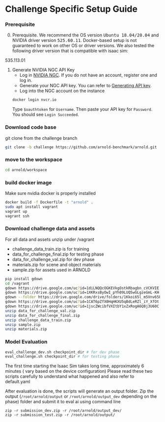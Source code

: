 # Challenge Specific Setup Guide

### Prerequisite

0. Prerequisite. We recommend the OS version <tt>Ubuntu 18.04/20.04</tt> and NVIDIA driver version <tt>525.60.11</tt>. Docker-based setup is not guaranteed to work on other OS or driver versions.
We also tested the following driver version that is compatible with isaac sim:

535.113.01

1. Generate NVIDIA NGC API Key
   - Log in [NVIDIA NGC](https://catalog.ngc.nvidia.com/). If you do not have an account, register one and log in.
   - Generate your NGC API key. You can refer to [Generating API key](https://docs.nvidia.com/ngc/gpu-cloud/ngc-user-guide/index.html#generating-api-key).
   - Log into the NGC account on the instance
   ```bash
   docker login nvcr.io
   ```
   Type `$oauthtoken` for `Username`. Then paste your API key for `Password`. You should see `Login Succeeded`.

### Download code base
git clone from the challenge branch
```bash
git clone -b challenge https://github.com/arnold-benchmark/arnold.git
```

### move to the workspace 

```bash
cd arnold/workspace
```

### build docker image
Make sure nvidia docker is properly installed

```bash
docker build -f Dockerfile -t "arnold" .
sudo apt install vagrant
vagrant up
vagrant ssh

```

###     Download challenge data and assets
For all data and assets unzip under /vagrant
* challenge_data_train.zip is for training
* data_for_challenge_final.zip for testing phase
* data_for_challenge_val.zip for dev phase
* materials.zip for scene and object materials
* sample.zip for assets used in ARNOLD
```bash
pip install gdown
cd /vagrant
gdown https://drive.google.com/uc?id=1diLNQQcOGKEVkgOstkRbagbn_cVCKVIE
gdown https://drive.google.com/uc?id=1XKRxsByOwI_pYh09LUQ5wGLgzeGmL-KH
gdown --folder https://drive.google.com/drive/folders/1Kkoi65l_m5Vnv65P5qukWOas_t2J5tG0?usp=drive_link
gdown https://drive.google.com/uc?id=1CAT6pZfX0HqHKXU5qBdLeRZl_iY_XfOt
gdown https://drive.google.com/uc?id=1jscZWcibfVXItbY1xZxRogA6Q8j3U60C
unzip data_for_challenge_val.zip
unzip data_for_challenge_final.zip
unzip challenge_data_train.zip
unzip sample.zip
unzip materials.zip
```

###  Model Evaluation 

```bash
eval_challenge_dev.sh checkpoint_dir # for dev phase
eval_challenge.sh checkpoint_dir # for testing phase
```

The first time starting the Isaac Sim takes long time, approximately 6 minutes ( vary based on the device configuration)
Please read these two scripts carefully to understand what happened and also refer to default.yaml

After evaluation is done, the scripts will generate an output folder. Zip the output (`/root/arnold/output` or `/root/arnold/output_dev` depending on the phase) folder and submit it to eval ai using command line

```
zip -r submission_dev.zip -r /root/arnold/output_dev/
zip -r submission_test.zip -r /root/arnold/output/
```

